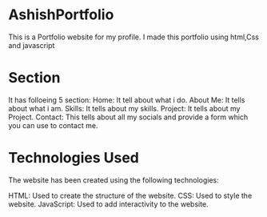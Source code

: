# AshishPortfolio
This is a Portfolio website for my profile. I made this portfolio using html,Css and javascript

# Section
It has folloeing 5 section:
Home: It tell about what i do.
About Me: It tells about what i am.
Skills: It tells about my skills.
Project: It tells about my Project.
Contact: This tells about all my socials and provide a form which you can use to contact me.

# Technologies Used
The website has been created using the following technologies:

HTML: Used to create the structure of the website.
CSS: Used to style the website.
JavaScript: Used to add interactivity to the website.
